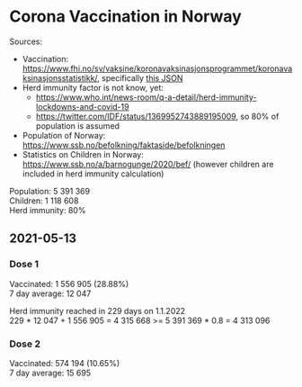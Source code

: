 # Corona Vaccination in Norway

Sources:

- Vaccination: <https://www.fhi.no/sv/vaksine/koronavaksinasjonsprogrammet/koronavaksinasjonsstatistikk/>, specifically [this JSON](https://www.fhi.no/api/chartdata/api/99119)
- Herd immunity factor is not know, yet:
  - <https://www.who.int/news-room/q-a-detail/herd-immunity-lockdowns-and-covid-19>
  - <https://twitter.com/IDF/status/1369952743889195009>, so 80% of population is assumed
- Population of Norway: <https://www.ssb.no/befolkning/faktaside/befolkningen>
- Statistics on Children in Norway: https://www.ssb.no/a/barnogunge/2020/bef/ (however children are included in herd immunity calculation)

Population: 5 391 369  
Children: 1 118 608  
Herd immunity: 80%  

## 2021-05-13

### Dose 1

Vaccinated: 1 556 905 (28.88%)  
7 day average: 12 047

Herd immunity reached in 229 days on 1.1.2022  
229 * 12 047 + 1 556 905 = 4 315 668 >= 5 391 369 * 0.8 = 4 313 096

### Dose 2

Vaccinated: 574 194 (10.65%)  
7 day average: 15 695

